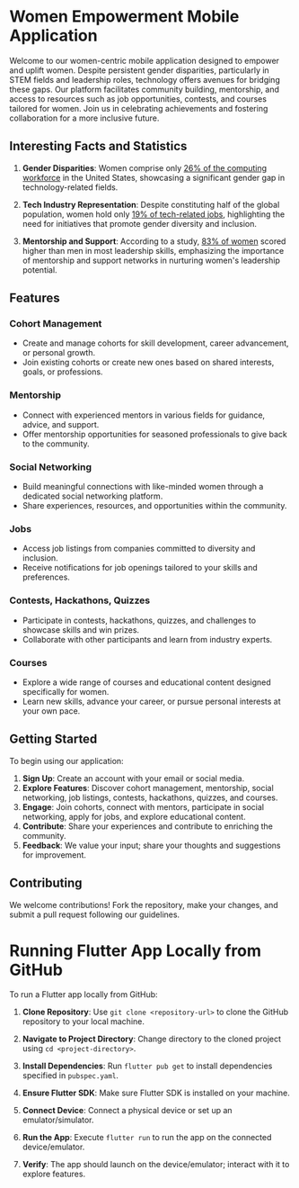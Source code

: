 # Women Empowerment Mobile Application

Welcome to our women-centric mobile application designed to empower and uplift women. Despite persistent gender disparities, particularly in STEM fields and leadership roles, technology offers avenues for bridging these gaps. Our platform facilitates community building, mentorship, and access to resources such as job opportunities, contests, and courses tailored for women. Join us in celebrating achievements and fostering collaboration for a more inclusive future.

## Interesting Facts and Statistics

1. **Gender Disparities**: Women comprise only [26% of the computing workforce](https://builtin.com/women-tech/computer-science-statistics) in the United States, showcasing a significant gender gap in technology-related fields.

2. **Tech Industry Representation**: Despite constituting half of the global population, women hold only [19% of tech-related jobs](https://www.weforum.org/agenda/2019/06/women-in-tech-stats-the-hard-truths-of-an-uphill-battle/), highlighting the need for initiatives that promote gender diversity and inclusion.

3. **Mentorship and Support**: According to a study, [83% of women](https://hbr.org/2019/11/research-women-score-higher-than-men-in-most-leadership-skills) scored higher than men in most leadership skills, emphasizing the importance of mentorship and support networks in nurturing women's leadership potential.

## Features

### Cohort Management
- Create and manage cohorts for skill development, career advancement, or personal growth.
- Join existing cohorts or create new ones based on shared interests, goals, or professions.

### Mentorship
- Connect with experienced mentors in various fields for guidance, advice, and support.
- Offer mentorship opportunities for seasoned professionals to give back to the community.

### Social Networking
- Build meaningful connections with like-minded women through a dedicated social networking platform.
- Share experiences, resources, and opportunities within the community.

### Jobs
- Access job listings from companies committed to diversity and inclusion.
- Receive notifications for job openings tailored to your skills and preferences.

### Contests, Hackathons, Quizzes
- Participate in contests, hackathons, quizzes, and challenges to showcase skills and win prizes.
- Collaborate with other participants and learn from industry experts.

### Courses
- Explore a wide range of courses and educational content designed specifically for women.
- Learn new skills, advance your career, or pursue personal interests at your own pace.

## Getting Started

To begin using our application:

1. **Sign Up**: Create an account with your email or social media.
2. **Explore Features**: Discover cohort management, mentorship, social networking, job listings, contests, hackathons, quizzes, and courses.
3. **Engage**: Join cohorts, connect with mentors, participate in social networking, apply for jobs, and explore educational content.
4. **Contribute**: Share your experiences and contribute to enriching the community.
5. **Feedback**: We value your input; share your thoughts and suggestions for improvement.

## Contributing
We welcome contributions! Fork the repository, make your changes, and submit a pull request following our guidelines.
# Running Flutter App Locally from GitHub

To run a Flutter app locally from GitHub:

1. **Clone Repository**: Use `git clone <repository-url>` to clone the GitHub repository to your local machine.

2. **Navigate to Project Directory**: Change directory to the cloned project using `cd <project-directory>`.

3. **Install Dependencies**: Run `flutter pub get` to install dependencies specified in `pubspec.yaml`.

4. **Ensure Flutter SDK**: Make sure Flutter SDK is installed on your machine.

5. **Connect Device**: Connect a physical device or set up an emulator/simulator.

6. **Run the App**: Execute `flutter run` to run the app on the connected device/emulator.

7. **Verify**: The app should launch on the device/emulator; interact with it to explore features.
